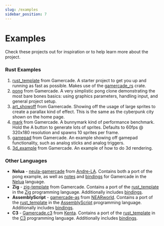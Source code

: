 ```yaml
---
slug: /examples
sidebar_position: 7
---
```


# Examples

Check these projects out for inspiration or to help learn more about the project.

### Rust Examples

1. [rust_template](https://github.com/gamercade-io/rust_template) from Gamercade. A starter project to get you up and running as fast as possible. Makes use of the [gamercade_rs](https://crates.io/crates/gamercade_rs) crate.
1. [pong](https://github.com/gamercade-io/gc_pong) from Gamercade. A very simplistic pong clone demonstrating the most bare bones basics: using graphics parameters, handling input, and general project setup.
1. [art_showoff](https://github.com/gamercade-io/gc_art_showoff) from Gamercade. Showing off the usage of large sprites to create a parallax kind of effect. This is the same as the cyberpunk city shown on the home page.
1. [mark](https://github.com/gamercade-io/gc_mark) from Gamercade. A bunnymark kind of performance benchmark. Hold the A button to generate lots of sprites. Defaults to 60fps @ 320x180 resolution and spawns 10 sprites per frame.
1. [gamepad](https://github.com/gamercade-io/gamepad) from Gamercade. An example showing off gamepad functionality, such as analog sticks and analog triggers.
1. [3d_example](https://github.com/gamercade-io/3d_example) from Gamercade. An example of how to do 3d rendering.

### Other Languages

- **Nelua** - [neula-gamercade](https://codeberg.org/Andre-LA/nelua-gamercade) from [Andre-LA](https://codeberg.org/Andre-LA). Contains both a port of the pong example, as well as [notes](https://codeberg.org/Andre-LA/nelua-gamercade/src/branch/main/README.md) and [bindings](https://codeberg.org/Andre-LA/nelua-gamercade/src/branch/main/gamercade.nelua) for Gamercade in the [Nelua](https://nelua.io/) language.
- **Zig** - [zig-template](https://github.com/gamercade-io/zig-template) from Gamercade. Contains a port of the [rust_template](https://github.com/gamercade-io/rust_template) in the [Zig](https://ziglang.org/) programming language. Additionally includes [bindings](https://github.com/gamercade-io/zig-template/tree/main/gamercade).
- **AssemblyScript** - [gamercade-as](https://github.com/NEARworld/gamercade-as) from [NEARworld](https://github.com/NEARworld). Contains a port of the [rust_template](https://github.com/gamercade-io/rust_template) in the [AssemblyScript](https://www.assemblyscript.org/) programming language. Additionally includes [bindings](https://github.com/NEARworld/gamercade-as/blob/main/gamercade/gamercade-raw.ts).
- **C3** - [Gamercade.c3](https://github.com/Its-Kenta/Gamercade.c3) from [Kenta](https://github.com/Its-Kenta/Gamercade.c3). Contains a port of the [rust_template](https://github.com/gamercade-io/rust_template) in the [C3](https://c3-lang.org/) programming language. Additionally includes [bindings](https://github.com/Its-Kenta/Gamercade.c3/blob/main/gamercade.c3).

